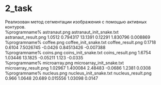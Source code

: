 # 2_task
Реализован метод сегментации изображения с помощью активных контуров. </br>
%programname% astranaut.png astranaut_init_snake.txt astranaut_result.png 1.0512 0.794317 13.1391 0.12291 1.830796 0.008869 </br>
%programname% coffee.png coffee_init_snake.txt coffee_result.png 0.1718 0.6104 7.5026745 -0.0426 0.84513426 -0.007388</br>
%programname% coins.png coins_init_snake.txt coins_result.png 1.6754 1.03446 13.1825 -0.05211 1.123 -0.0335 </br>
%programname% microarray.png microarray_init_snake.txt microarray_result.png 1.02967 1.400084 2.48483 -0.0686 1.2381 0.0308 </br>
%programname% nucleus.png nucleus_init_snake.txt nucleus_result.png 0.966 1.0648 20.689 0.015556 1.03098 0.0147
